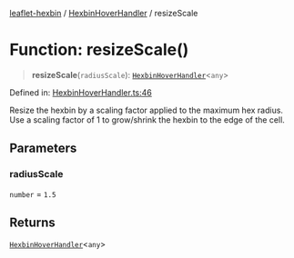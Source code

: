 [leaflet-hexbin](../../../globals.md) / [HexbinHoverHandler](../index.md) / resizeScale

# Function: resizeScale()

> **resizeScale**(`radiusScale`): [`HexbinHoverHandler`](../../../interfaces/HexbinHoverHandler.md)\<`any`\>

Defined in: [HexbinHoverHandler.ts:46](https://github.com/lsdch/leaflet-hexbin/blob/a4d5cbb4acb651638e935d445e18747290017eba/packages/leaflet-hexbin/src/HexbinHoverHandler.ts#L46)

Resize the hexbin by a scaling factor applied to the maximum hex radius.
Use a scaling factor of 1 to grow/shrink the hexbin to the edge of the cell.

## Parameters

### radiusScale

`number` = `1.5`

## Returns

[`HexbinHoverHandler`](../../../interfaces/HexbinHoverHandler.md)\<`any`\>
